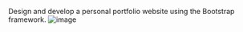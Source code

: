 Design and develop a personal portfolio website using the Bootstrap framework.
![image](https://github.com/Madalakomali/IBMFrontendportfolio/assets/95332118/034d6d6b-1c6f-4660-8248-6547f602ba67)
